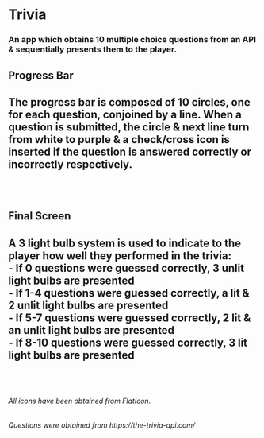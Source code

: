 # Trivia
<h3>An app which obtains 10 multiple choice questions from an API & sequentially presents them to the player.<h3>

<h2>Progress Bar<h2>
The progress bar is composed of 10 circles, one for each question, conjoined by a line.  When a question is submitted, the circle & next line turn from white to purple & a check/cross icon is inserted if the question is answered correctly or incorrectly respectively.
<br/><br/><br/>
  <p align="center">
  </p>
  
<h2>Final Screen<h2>
A 3 light bulb system is used to indicate to the player how well they performed in the trivia:<br/>
- If 0 questions were guessed correctly, 3 unlit light bulbs are presented</br>
- If 1-4 questions were guessed correctly, a lit & 2 unlit light bulbs are presented<br/>
- If 5-7 questions were guessed correctly, 2 lit & an unlit light bulbs are presented<br/>
- If 8-10 questions were guessed correctly, 3 lit light bulbs are presented
  <br/><br/><br/>
  <p align="center">
  </p>
    
<h6>All icons have been obtained from FlatIcon.<h6>
<h6>Questions were obtained from https://the-trivia-api.com/<h6>

